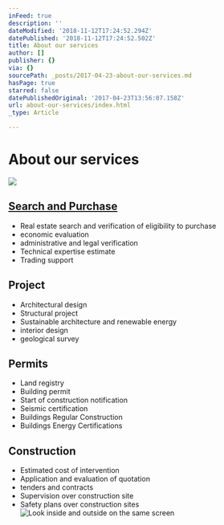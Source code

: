 ```yaml
---
inFeed: true
description: ''
dateModified: '2018-11-12T17:24:52.294Z'
datePublished: '2018-11-12T17:24:52.502Z'
title: About our services
author: []
publisher: {}
via: {}
sourcePath: _posts/2017-04-23-about-our-services.md
hasPage: true
starred: false
datePublishedOriginal: '2017-04-23T13:56:07.158Z'
url: about-our-services/index.html
_type: Article

---
```

# About our services
![](https://the-grid-user-content.s3-us-west-2.amazonaws.com/a7fab43f-4ff0-465a-8138-348118b5a2a5.jpg)

## [Search and Purchase][0]

* Real estate search and verification of eligibility to purchase
* economic evaluation
* administrative and legal verification
* Technical expertise estimate
* Trading support

## Project

* Architectural design
* Structural project
* Sustainable architecture and renewable energy
* interior design
* geological survey

## Permits

* Land registry
* Building permit
* Start of construction notification
* Seismic certification
* Buildings Regular Construction
* Buildings Energy Certifications

## Construction

* Estimated cost of intervention
* Application and evaluation of quotation
* tenders and contracts
* Supervision over construction site
* Safety plans over construction sites
![Look inside and outside on the same screen](https://the-grid-user-content.s3-us-west-2.amazonaws.com/89be1b75-610f-4427-8794-96636f74473d.jpg)

[0]: http://myarching.link/search-and-purchase/ "http://myarching.link/search-and-purchase/"